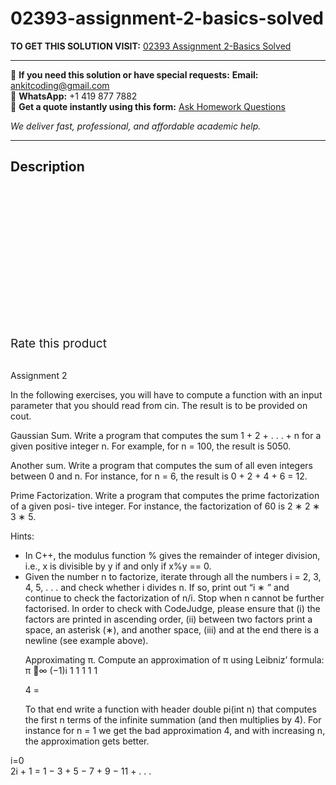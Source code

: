 # 02393-assignment-2-basics-solved
**TO GET THIS SOLUTION VISIT:** [02393 Assignment 2-Basics Solved](https://www.ankitcodinghub.com/product/02393-assignment-2-basics-solved/)


---

📩 **If you need this solution or have special requests:** **Email:** ankitcoding@gmail.com  
📱 **WhatsApp:** +1 419 877 7882  
📄 **Get a quote instantly using this form:** [Ask Homework Questions](https://www.ankitcodinghub.com/services/ask-homework-questions/)

*We deliver fast, professional, and affordable academic help.*

---

<h2>Description</h2>



<div class="kk-star-ratings kksr-auto kksr-align-center kksr-valign-top" data-payload="{&quot;align&quot;:&quot;center&quot;,&quot;id&quot;:&quot;101453&quot;,&quot;slug&quot;:&quot;default&quot;,&quot;valign&quot;:&quot;top&quot;,&quot;ignore&quot;:&quot;&quot;,&quot;reference&quot;:&quot;auto&quot;,&quot;class&quot;:&quot;&quot;,&quot;count&quot;:&quot;0&quot;,&quot;legendonly&quot;:&quot;&quot;,&quot;readonly&quot;:&quot;&quot;,&quot;score&quot;:&quot;0&quot;,&quot;starsonly&quot;:&quot;&quot;,&quot;best&quot;:&quot;5&quot;,&quot;gap&quot;:&quot;4&quot;,&quot;greet&quot;:&quot;Rate this product&quot;,&quot;legend&quot;:&quot;0\/5 - (0 votes)&quot;,&quot;size&quot;:&quot;24&quot;,&quot;title&quot;:&quot;02393 Assignment 2-Basics Solved&quot;,&quot;width&quot;:&quot;0&quot;,&quot;_legend&quot;:&quot;{score}\/{best} - ({count} {votes})&quot;,&quot;font_factor&quot;:&quot;1.25&quot;}">

<div class="kksr-stars">

<div class="kksr-stars-inactive">
            <div class="kksr-star" data-star="1" style="padding-right: 4px">


<div class="kksr-icon" style="width: 24px; height: 24px;"></div>
        </div>
            <div class="kksr-star" data-star="2" style="padding-right: 4px">


<div class="kksr-icon" style="width: 24px; height: 24px;"></div>
        </div>
            <div class="kksr-star" data-star="3" style="padding-right: 4px">


<div class="kksr-icon" style="width: 24px; height: 24px;"></div>
        </div>
            <div class="kksr-star" data-star="4" style="padding-right: 4px">


<div class="kksr-icon" style="width: 24px; height: 24px;"></div>
        </div>
            <div class="kksr-star" data-star="5" style="padding-right: 4px">


<div class="kksr-icon" style="width: 24px; height: 24px;"></div>
        </div>
    </div>

<div class="kksr-stars-active" style="width: 0px;">
            <div class="kksr-star" style="padding-right: 4px">


<div class="kksr-icon" style="width: 24px; height: 24px;"></div>
        </div>
            <div class="kksr-star" style="padding-right: 4px">


<div class="kksr-icon" style="width: 24px; height: 24px;"></div>
        </div>
            <div class="kksr-star" style="padding-right: 4px">


<div class="kksr-icon" style="width: 24px; height: 24px;"></div>
        </div>
            <div class="kksr-star" style="padding-right: 4px">


<div class="kksr-icon" style="width: 24px; height: 24px;"></div>
        </div>
            <div class="kksr-star" style="padding-right: 4px">


<div class="kksr-icon" style="width: 24px; height: 24px;"></div>
        </div>
    </div>
</div>


<div class="kksr-legend" style="font-size: 19.2px;">
            <span class="kksr-muted">Rate this product</span>
    </div>
    </div>
<div class="page" title="Page 1">
<div class="layoutArea">
<div class="column">
&nbsp;

Assignment 2

In the following exercises, you will have to compute a function with an input parameter that you should read from cin. The result is to be provided on cout.

Gaussian Sum. Write a program that computes the sum 1 + 2 + . . . + n for a given positive integer n. For example, for n = 100, the result is 5050.

Another sum. Write a program that computes the sum of all even integers between 0 and n. For instance, for n = 6, the result is 0 + 2 + 4 + 6 = 12.

Prime Factorization. Write a program that computes the prime factorization of a given posi- tive integer. For instance, the factorization of 60 is 2 ∗ 2 ∗ 3 ∗ 5.

Hints:

<ul>
<li>In C++, the modulus function % gives the remainder of integer division, i.e., x is divisible
by y if and only if x%y == 0.
</li>
<li>Given the number n to factorize, iterate through all the numbers i = 2, 3, 4, 5, . . . and check whether i divides n. If so, print out “i ∗ ” and continue to check the factorization of n/i. Stop when n cannot be further factorised.
In order to check with CodeJudge, please ensure that (i) the factors are printed in ascending order, (ii) between two factors print a space, an asterisk (∗), and another space, (iii) and at the end there is a newline (see example above).

Approximating π. Compute an approximation of π using Leibniz’ formula: π 􏰄∞ (−1)i 1 1 1 1 1

4 =

To that end write a function with header double pi(int n) that computes the first n terms of the infinite summation (and then multiplies by 4). For instance for n = 1 we get the bad approximation 4, and with increasing n, the approximation gets better.
</li>
</ul>
</div>
</div>
<div class="layoutArea">
<div class="column">
i=0

</div>
<div class="column">
2i + 1 = 1 − 3 + 5 − 7 + 9 − 11 + . . .

</div>
</div>
</div>

